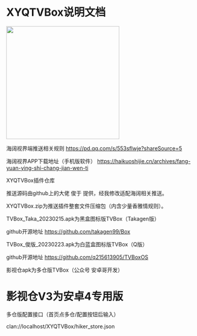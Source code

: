# XYQTVBox说明文档

<img src="weixinqrcode.png" width="300">


海阔视界端推送相关规则
https://pd.qq.com/s/553sflwje?shareSource=5

海阔视界APP下载地址（手机版软件）
https://haikuoshijie.cn/archives/fang-yuan-ying-shi-chang-jian-wen-ti

XYQTVBox插件仓库

推送源码由github上的大佬 俊于 提供，经我修改适配海阔相关推送。

XYQTVBox.zip为推送插件整套文件压缩包（内含少量香雅情规则）。

TVBox_Taka_20230215.apk为黑盒图标版TVBox（Takagen版）

github开源地址 https://github.com/takagen99/Box

TVBox_俊版_20230223.apk为白蓝盒图标版TVBox（Q版）

github开源地址 https://github.com/q215613905/TVBoxOS

影视仓apk为多仓版TVBox（公众号 安卓哥开发）


# 影视仓V3为安卓4专用版

多仓版配置接口（首页点多仓/配置按钮后输入）

clan://localhost/XYQTVBox/hiker_store.json
